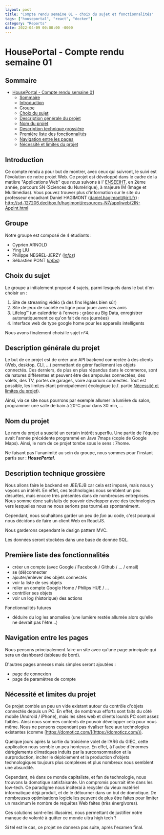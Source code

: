 ```yaml
---
layout: post
title: "Compte rendu semaine 01 - choix du sujet et fonctionnalités"
tags: ["houseportal", "react", "docker"]
category: "Reports"
date: 2022-04-09 00:00:00 -0000
---
```


# HousePortal - Compte rendu semaine 01

## Sommaire

- [HousePortal - Compte rendu semaine 01](#houseportal---compte-rendu-semaine-01)
  - [Sommaire](#sommaire)
  - [Introduction](#introduction)
  - [Groupe](#groupe)
  - [Choix du sujet](#choix-du-sujet)
  - [Description générale du projet](#description-générale-du-projet)
  - [Nom du projet](#nom-du-projet)
  - [Description technique grossière](#description-technique-grossière)
  - [Première liste des fonctionnalités](#première-liste-des-fonctionnalités)
  - [Navigation entre les pages](#navigation-entre-les-pages)
  - [Nécessité et limites du projet](#nécessité-et-limites-du-projet)

## Introduction

Ce compte rendu a pour but de montrer, avec ceux qui suivront, le suivi est
l'évolution de notre projet Web. Ce projet est développé dans le cadre de la
matière "Applications Web" que nous suivons à l'
[ENSEEIHT](https://www.enseeiht.fr/fr/index.html), en 2ème année, parcours SN
(Sciences du Numérique), à majeure IM (Image et Multimédias).
Vous pouvez trouver plus d'information sur le site du professeur encadrant
Daniel HAGIMONT ([daniel.hagimont@irit.fr](mailto:daniel.hagimont@irit.fr)) :
<http://sd-127206.dedibox.fr/hagimont/resources-N7/appliweb/2IN-AppInt.html>

## Groupe

Notre groupe est composé de 4 étudiants :

- Cyprien ARNOLD
- Ying LIU
- Philippe NEGREL-JERZY ([*infos*](https://www.bsodium.fr/))
- Sébastien PONT ([*infos*](http://www.sebastienpont.fr/))

## Choix du sujet

Le groupe a initialement proposé 4 sujets, parmi lesquels dans le but d'en choisir un :

1. Site de streaming vidéo (à des fins légales bien sûr)
2. Site de jeux de société en ligne pour jouer avec ses amis
3. Lifelog™ (un calendrier à l'envers : grâce au Big Data, enregistrer automatiquement ce qu'on fait de nos journées)
4. Interface web de type google home pour les appareils intelligents

Nous avons finalement choisi le sujet n°4.

## Description générale du projet

Le but de ce projet est de créer une API backend connectée à des clients (Web, desktop, CLI, ...) permettant de gérer facilement les objets connectés. Ces derniers, de plus en plus répandus dans le commerce, sont de natures différentes et peuvent être des ampoules connectées, des volets, des TV, portes de garages, voire aquarium connectés. Tout est possible, les limites étant principalement écologique (c.f. partie [Nécessité et limites du projet](#nécessité-et-limites-du-projet)).

Ainsi, via ce site nous pourrons par exemple allumer la lumière du salon, programmer une salle de bain à 20°C pour dans 30 min, ...

## Nom du projet

Le nom du projet a suscité un certain intérêt superflu. Une partie de l'équipe avait l'année précédente programmé en Java 7maps (copie de Google Maps). Ainsi, le nom de ce projet tombe sous le sens : 7home.

Ne faisant pas l'unanimité au sein du groupe, nous sommes pour l'instant partis sur : ***HousePortal***.

## Description technique grossière

Nous allons faire le backend en JEE/EJB car cela est imposé, mais nous y voyons un intérêt. En effet, ces technologies nous semblent un peu désuètes, mais encore très présentes dans de nombreuses entreprises. Nous somme donc satisfaits de pouvoir développer avec des technologies vers lesquelles nous ne nous serions pas tourné.es spontanément.

Cependant, nous souhaitons garder un peu de *fun* au code, c'est pourquoi nous décidons de faire un client Web en ReactJS.

Nous garderons cependant le design pattern MVC.

Les données seront stockées dans une base de donnée SQL.

## Première liste des fonctionnalités

- créer un compte (avec Google / Facebook / Github / ... / email)
- se (dé)connecter
- ajouter/enlever des objets connectés
- voir la liste de ses objets
- relier un compte Google Home / Philips HUE / ...
- contrôler ses objets
- voir un log (historique) des actions
  
Fonctionnalités futures

- déduire du log les anomalies (une lumière restée allumée alors qu'elle ne devrait pas l'être...)

## Navigation entre les pages

Nous pensons principalement faire un site avec qu'une page principale qui sera un dashboard (tableau de bord).

D'autres pages annexes mais simples seront ajoutées :

- page de connexion
- page de paramètres de compte

## Nécessité et limites du projet

Ce projet comble un peu un vide existant autour du contrôle d'objets connectés depuis un PC. En effet, de nombreux efforts sont faits du côté mobile (Android / iPhone), mais les sites web et clients lourds PC sont assez faibles. Ainsi nous sommes contents de pouvoir développer cela pour nous même. Nous ne pensons cependant pas rivaliser face aux technologies existantes (comme [https://domoticz.com/](https://domoticz.com/)).

Quelque jours après la sortie du troisième volet de l'AR6 du GIEC, cette application nous semble un peu honteuse.
En effet, à l'aube d'énormes dérèglements climatiques induits par la surconsommation et la surproduction, inciter le déploiement et la production d'objets technologiques toujours plus complexes et plus nombreux nous semblent une absurdité.

Cependant, né dans ce monde capitaliste, et fan de technologie, nous trouvons la domotique satisfaisante. Un compromis pourrait être dans les low-tech. Ce paradigme nous inciterai à recycler du vieux matériel informatique déjà produit, et de le détourner dans un but de domotique. De nombreuses optimisations logicielles peuvent de plus être faites pour limiter un maximum le nombre de requêtes Web faites (très énergivores).

Ces solutions sont-elles illusoires, nous permettant de justifier notre manque de volonté à quitter ce monde ultra high tech ?

Si tel est le cas, ce projet ne donnera pas suite, après l'examen final.
